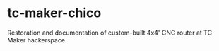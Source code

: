 # tc-maker-chico
Restoration and documentation of custom-built 4x4' CNC router at TC Maker hackerspace.
